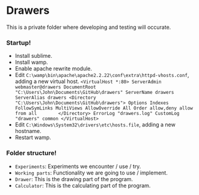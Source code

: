 Drawers
=======
This is a private folder where developing and testing will occurate.


### Startup!
* Install sublime.
* Install wamp.
* Enable apache rewrite module.
* Edit `C:\wamp\bin\apache\apache2.2.22\conf\extra\httpd-vhosts.conf`, adding a new virtual host.
`<VirtualHost *:80>
	ServerAdmin webmaster@drawers
	DocumentRoot "C:\Users\John\Documents\GitHub\drawers"
	ServerName drawers
	ServerAlias drawers
	<Directory "C:\Users\John\Documents\GitHub\drawers">
		Options Indexes FollowSymLinks MultiViews
		AllowOverride All
		Order allow,deny
		allow from all       
	</Directory>
	ErrorLog "drawers.log"
	CustomLog "drawers" common
</VirtualHost>`
* Edit `C:\Windows\System32\drivers\etc\hosts.file`, adding a new hostname.
* Restart wamp.


### Folder structure!
* `Experiments`: Experiments we encounter / use / try.
* `Working parts`: Functionality we are going to use / implement.
* `Drawer`: This is the drawing part of the program.
* `Calculator`: This is the calculating part of the program.